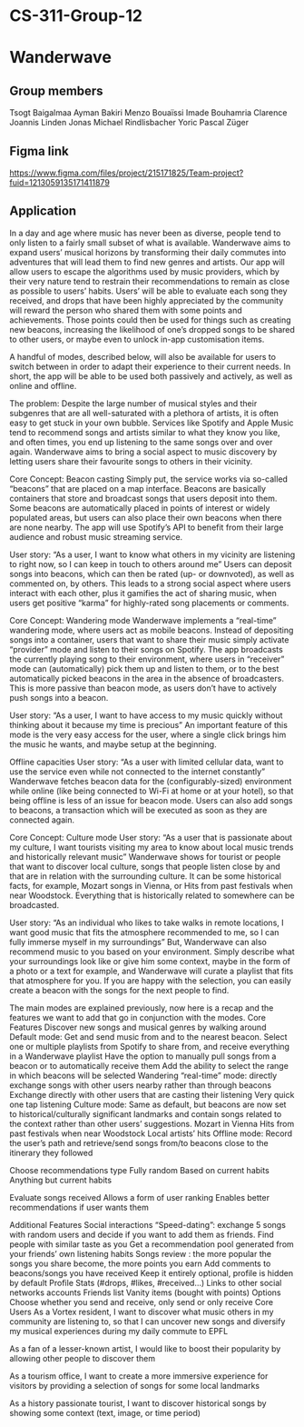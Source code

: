 # CS-311-Group-12
# Wanderwave



## Group members
Tsogt Baigalmaa
Ayman Bakiri
Menzo Bouaïssi
Imade Bouhamria
Clarence Joannis Linden
Jonas Michael Rindlisbacher
Yoric Pascal Züger


## Figma link
https://www.figma.com/files/project/215171825/Team-project?fuid=1213059135171411879


## Application

In a day and age where music has never been as diverse, people tend to only listen to a fairly small subset of what is available. Wanderwave aims to expand users’ musical horizons by transforming their daily commutes into adventures that will lead them to find new genres and artists. Our app will allow users to escape the algorithms used by music providers, which by their very nature tend to restrain their recommendations to remain as close as possible to users’ habits.
Users’ will be able to evaluate each song they received, and drops that have been highly appreciated by the community will reward the person who shared them with some points and achievements. Those points could then be used for things such as creating new beacons, increasing the likelihood of one’s dropped songs to be shared to other users, or maybe even to unlock in-app customisation items.

A handful of modes, described below, will also be available for users to switch between in order to adapt their experience to their current needs. In short, the app will be able to be used both passively and actively, as well as online and offline.

The problem:
Despite the large number of musical styles and their subgenres that are all well-saturated with a plethora of artists, it is often easy to get stuck in your own bubble. Services like Spotify and Apple Music tend to recommend songs and artists similar to what they know you like, and often times, you end up listening to the same songs over and over again. Wanderwave aims to bring a social aspect to music discovery by letting users share their favourite songs to others in their vicinity.

Core Concept: Beacon casting
Simply put, the service works via so-called “beacons” that are placed on a map interface. Beacons are basically containers that store and broadcast songs that users deposit into them. Some beacons are automatically placed in points of interest or widely populated areas, but users can also place their own beacons when there are none nearby. The app will use Spotify’s API to benefit from their large audience and robust music streaming service.

User story: “As a user, I want to know what others in my vicinity are listening to right now, so I can keep in touch to others around me”
Users can deposit songs into beacons, which can then be rated (up- or downvoted), as well as commented on, by others. This leads to a strong social aspect where users interact with each other, plus it gamifies the act of sharing music, when users get positive “karma” for highly-rated song placements or comments.

Core Concept: Wandering mode
Wanderwave implements a “real-time” wandering mode, where users act as mobile beacons. Instead of depositing songs into a container, users that want to share their music simply activate “provider” mode and listen to their songs on Spotify. The app broadcasts the currently playing song to their environment, where users in “receiver” mode can (automatically) pick them up and listen to them, or to the best automatically picked beacons in the area in the absence of broadcasters. This is more passive than beacon mode, as users don’t have to actively push songs into a beacon.

User story: “As a user, I want to have access to my music quickly without thinking about it because my time is precious”
An important feature of this mode is the very easy access for the user, where a single click brings him the music he wants, and maybe setup at the beginning.

Offline capacities
User story: “As a user with limited cellular data, want to use the service even while not connected to the internet constantly”
Wanderwave fetches beacon data for the (configurably-sized) environment while online (like being connected to Wi-Fi at home or at your hotel), so that being offline is less of an issue for beacon mode. Users can also add songs to beacons, a transaction which will be executed as soon as they are connected again. 

Core Concept: Culture mode
User story: “As a user that is passionate about my culture, I want tourists visiting my area to know about local music trends and historically relevant music”
Wanderwave shows for tourist or people that want to discover local culture, songs that people listen close by and that are in relation with the surrounding culture. It can be some historical facts, for example, Mozart songs in Vienna, or Hits from past festivals when near Woodstock. Everything that is historically related to somewhere can be broadcasted.

User story: “As an individual who likes to take walks in remote locations, I want good music that fits the atmosphere recommended to me, so I can fully immerse myself in my surroundings”
But, Wanderwave can also recommend music to you based on your environment. Simply describe what your surroundings look like or give him some context, maybe in the form of a photo or a text for example, and Wanderwave will curate a playlist that fits that atmosphere for you. If you are happy with the selection, you can easily create a beacon with the songs for the next people to find. 

The main modes are explained previously, now here is a recap and the features we want to add that go in conjunction with the modes.
Core Features
Discover new songs and musical genres by walking around
Default mode: Get and send music from and to the nearest beacon.
Select one or multiple playlists from Spotify to share from, and receive everything in a Wanderwave playlist
Have the option to manually pull songs from a beacon or to automatically receive them
Add the ability to select the range in which beacons will be selected
Wandering “real-time” mode: directly exchange songs with other users nearby rather than through beacons
Exchange directly with other users that are casting their listening
Very quick one tap listening
Culture mode: Same as default, but beacons are now set to historical/culturally significant landmarks and contain songs related to the context rather than other users’ suggestions.
Mozart in Vienna
Hits from past festivals when near Woodstock
Local artists’ hits
Offline mode: Record the user’s path and retrieve/send songs from/to beacons close to the itinerary they followed

Choose recommendations type
Fully random
Based on current habits
Anything but current habits

Evaluate songs received
Allows a form of user ranking
Enables better recommendations if user wants them


Additional Features
Social interactions
“Speed-dating”: exchange 5 songs with random users and decide if you want to add them as friends.
Find people with similar taste as you
Get a recommendation pool generated from your friends’ own listening habits
Songs review : the more popular the songs you share become, the more points you earn
Add comments to beacons/songs you have received
Keep it entirely optional, profile is hidden by default
Profile
Stats (#drops, #likes, #received…)
Links to other social networks accounts
Friends list
Vanity items (bought with points)
Options
Choose whether you send and receive, only send or only receive
Core Users
As a Vortex resident, I want to discover what music others in my community are listening to, so that I can uncover new songs and diversify my musical experiences during my daily commute to EPFL

As a fan of a lesser-known artist, I would like to boost their popularity by allowing other people to discover them

As a tourism office, I want to create a more immersive experience for visitors by providing a selection of songs for some local landmarks

As a history passionate tourist, I want to discover historical songs by showing some context (text, image, or time period)



